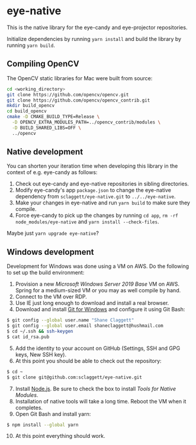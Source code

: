 # eye-native

This is the native library for the eye-candy and eye-projector repositories.

Initialize dependencies by running `yarn install` and build the library by running `yarn build`.

## Compiling OpenCV

The OpenCV static libraries for Mac were built from source:

```sh
cd <working_directory>
git clone https://github.com/opencv/opencv.git
git clone https://github.com/opencv/opencv_contrib.git
mkdir build_opencv
cd build_opencv
cmake -D CMAKE_BUILD_TYPE=Release \
  -D OPENCV_EXTRA_MODULES_PATH=../opencv_contrib/modules \
  -D BUILD_SHARED_LIBS=OFF \
  ../opencv
```

## Native development

You can shorten your iteration time when developing this library in the context of e.g. eye-candy as follows:

1. Check out eye-candy and eye-native repositories in sibling directories.
2. Modify eye-candy's app `package.json` to change the eye-native dependency from `sclaggett/eye-native.git` to `../../eye-native`.
3. Make your changes in eye-native and run `yarn build` to make sure they compile.
4. Force eye-candy to pick up the changes by running `cd app`, `rm -rf node_modules/eye-native` and `yarn install --check-files`.

Maybe just `yarn upgrade eye-native`?

## Windows development

Development for Windows was done using a VM on AWS. Do the following to set up the build environment:

1. Provision a new *Microsoft Windows Server 2019 Base* VM on AWS. Spring for a medium-sized VM or you may as well compile by hand.
2. Connect to the VM over RDP.
3. Use IE just long enough to download and install a real browser.
4. Download and install [Git for Windows](https://git-scm.com/download/win) and configure it using Git Bash:

```sh
$ git config --global user.name "Shane Claggett"
$ git config --global user.email shaneclaggett@hushmail.com
$ cd ~/.ssh && ssh-keygen
$ cat id_rsa.pub
```

5. Add the identity to your account on GitHub (Settings, SSH and GPG keys, New SSH key).
6. At this point you should be able to check out the repository:

```sh
$ cd ~
$ git clone git@github.com:sclaggett/eye-native.git
```

7. Install [Node.js](https://nodejs.org/en/). Be sure to check the box to install *Tools for Native Modules*.
8. Installation of native tools will take a long time. Reboot the VM when it completes.
9. Open Git Bash and install yarn:

```sh
$ npm install --global yarn
```

10. At this point everything should work.
